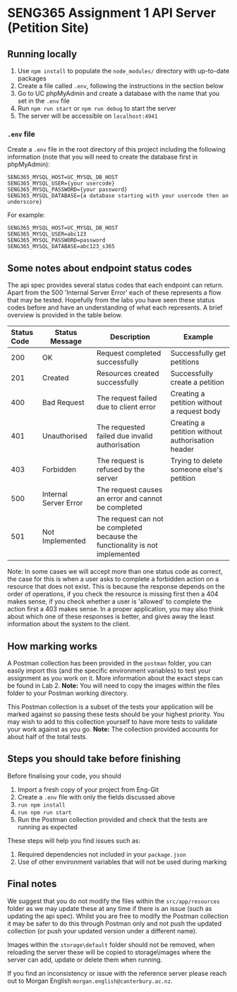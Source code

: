 # SENG365 Assignment 1 API Server (Petition Site)

## Running locally

1. Use `npm install` to populate the `node_modules/` directory with up-to-date packages
2. Create a file called `.env`, following the instructions in the section below
3. Go to UC phpMyAdmin and create a database with the name that you set in the `.env` file
2. Run `npm run start` or `npm run debug` to start the server
3. The server will be accessible on `localhost:4941`

### `.env` file

Create a `.env` file in the root directory of this project including the following information (note that you will need
to create the database first in phpMyAdmin):

```
SENG365_MYSQL_HOST=UC_MYSQL_DB_HOST
SENG365_MYSQL_USER={your usercode}
SENG365_MYSQL_PASSWORD={your password}
SENG365_MYSQL_DATABASE={a database starting with your usercode then an underscore}
```

For example:

```
SENG365_MYSQL_HOST=UC_MYSQL_DB_HOST
SENG365_MYSQL_USER=abc123
SENG365_MYSQL_PASSWORD=password
SENG365_MYSQL_DATABASE=abc123_s365
```

## Some notes about endpoint status codes

The api spec provides several status codes that each endpoint can return. Apart from the 500 'Internal Server Error'
each of these represents a flow that may be tested. Hopefully from the labs you have seen these status codes before and
have an understanding of what each represents. A brief overview is provided in the table below.

| Status Code | Status Message        | Description                                                                   | Example                                          |
|:------------|-----------------------|-------------------------------------------------------------------------------|--------------------------------------------------|
| 200         | OK                    | Request completed successfully                                                | Successfully get petitions                       |
| 201         | Created               | Resources created successfully                                                | Successfully create a petition                   |
| 400         | Bad Request           | The request failed due to client error                                        | Creating a petition without a request body       |
| 401         | Unauthorised          | The requested failed due invalid authorisation                                | Creating a petition without authorisation header |
| 403         | Forbidden             | The request is refused by the server                                          | Trying to delete someone else's petition         |
| 500         | Internal Server Error | The request causes an error and cannot be completed                           |                                                  |
| 501         | Not Implemented       | The request can not be completed because the functionality is not implemented |                                                  | 

Note: In some cases we will accept more than one status code as correct, the case for this is when a user asks to
complete a forbidden action on a resource that does not exist. This is because the response depends on the order of
operations, if you check the resource is missing first then a 404 makes sense, if you check whether a user is 'allowed'
to complete the action first a 403 makes sense. In a proper application, you may also think about which one of these
responses is better, and gives away the least information about the system to the client.

## How marking works

A Postman collection has been provided in the `postman` folder, you can easily import this (and the specific
environment variables) to test your assignment as you work on it. More information about the exact steps can be found in
Lab 2. **Note:** You will need to copy the images within the files folder to your Postman working directory.

This Postman collection is a subset of the tests your application will be marked against so passing these tests should
be your highest priority. You may wish to add to this collection yourself to have more tests to validate your work
against as you go.
**Note:** The collection provided accounts for about half of the total tests.

## Steps you should take before finishing

Before finalising your code, you should

1. Import a fresh copy of your project from Eng-Git
2. Create a `.env` file with only the fields discussed above
3. `run npm install`
4. `run npm run start`
5. Run the Postman collection provided and check that the tests are running as expected

These steps will help you find issues such as:

1. Required dependencies not included in your `package.json`
2. Use of other environment variables that will not be used during marking

## Final notes

We suggest that you do not modify the files within the `src/app/resources` folder as we may update these at any time if there is
an issue (such as updating the api spec). Whilst you are free to modify the Postman collection it may be safer to do
this through Postman only and not push the updated collection (or push your updated version under a different name).

Images within the `storage\default` folder should not be removed, when reloading the server these will be copied to
storage\images where the server can add, update or delete them when running.

If you find an inconsistency or issue with the reference server please reach out to Morgan English
`morgan.english@canterbury.ac.nz`.
